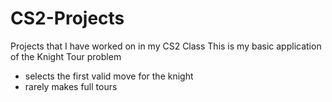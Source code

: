 # CS2-Projects
Projects that I have worked on in my CS2 Class
This is my basic application of the Knight Tour problem
- selects the first valid move for the knight
- rarely makes full tours
